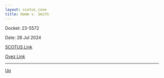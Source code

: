 ```yaml
---
layout: scotus_case
title: Hamm v. Smith
---
```


Docket: 23-5572

Date: 28 Jul 2024

[SCOTUS Link](https://www.supremecourt.gov/opinions/23pdf/603us1r55_6j36.pdf)

[Oyez Link](https://www.oyez.org/cases/2024/23-5572)

---

[Up](./README.md)